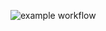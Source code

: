 



![example workflow](https://github.com/<uofu-adv-emb-25>/<lab0_group_k>/actions/workflows/main.yml/badge.svg)

